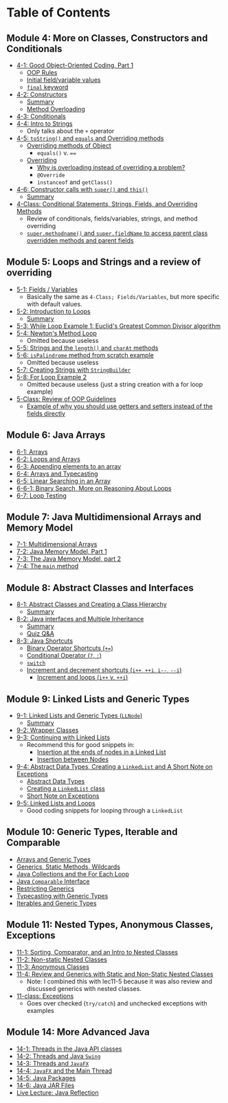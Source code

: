 # Table of Contents

## Module 4: More on Classes, Constructors and Conditionals

* [4-1: Good Object-Oriented Coding, Part 1](lec4-1.md)
  * [OOP Rules](lec4-1.md/#oop-rules)
  * [Initial field/variable values](lec4-1.md/#summary)
  * [`final` keyword](lec4-1.md/#final)
* [4-2: Constructors](lec4-2.md)
  * [Summary](lec4-2.md/#summary)
  * [Method Overloading](lec4-2.md/#method-overloading)
* [4-3: Conditionals](lec4-3.md)
* [4-4: Intro to Strings](lec4-4.md)
  * Only talks about the `+` operator
* [4-5: `toString()` and `equals` and Overriding methods](lec4-5.md)
  * [Overriding methods of Object](lec4-5.md/#overriding-methods-of-object)
    * `equals()` v. `==`
  * [Overriding](lec4-5.md/#overriding)
    * [Why is overloading instead of overriding a problem?](lec4-5.md/#overriding)
    * `@Override`
    * `instanceof` and `getClass()`
* [4-6: Constructor calls with `super()` and `this()`](lec4-6.md)
  * [Summary](lec4-6.md/#summary)
* [4-Class: Conditional Statements, Strings, Fields, and Overriding Methods](lec4-class.md)
  * Review of conditionals, fields/variables, strings, and method overriding
  * [`super.methodname()` and `super.fieldName` to access parent class overridden methods and parent fields](lec4-class.md/#method-overriding)

## Module 5: Loops and Strings and a review of overriding

* [5-1: Fields / Variables](lec5-1.md)
  * Basically the same as `4-Class; Fields/Variables`, but more specific with default values.
* [5-2: Introduction to Loops](lec5-2.md)
  * [Summary](lec5-2.md/#summary)
* [5-3: While Loop Example 1:  Euclid's Greatest Common Divisor algorithm](lec5-3.md)
* [5-4: Newton's Method Loop](..)
  * Omitted because useless
* [5-5: Strings and the `length()` and `charAt` methods](lec5-5.md)
* [5-6: `isPalindrome` method from scratch example](...)
  * Omitted because useless
* [5-7: Creating Strings with `StringBuilder`](lec5-7.md)
* [5-8: For Loop Example 2](...)
  * Omitted because useless (just a string creation with a for loop example)
* [5-Class: Review of OOP Guidelines](lec5-class.md)
  * [Example of why you should use getters and setters instead of the fields directly](lec5-class.md/#example-1)

## Module 6: Java Arrays

* [6-1: Arrays](lec6-1.md)
* [6-2: Loops and Arrays](lec6-2.md)
* [6-3: Appending elements to an array](lec6-3.md)
* [6-4: Arrays and Typecasting](lec6-4.md)
* [6-5: Linear Searching in an Array](lec6-5.md)
* [6-6-1: Binary Search, More on Reasoning About Loops](lec6-6-1.md)
* [6-7: Loop Testing](lec6-7.md)

## Module 7: Java Multidimensional Arrays and Memory Model

* [7-1: Multidimensional Arrays](lec7-1.md)
* [7-2: Java Memory Model, Part 1](lec7-2.md)
* [7-3: The Java Memory Model, part 2](lec7-3.md)
* [7-4: The `main` method](lec7-4.md)

## Module 8: Abstract Classes and Interfaces

* [8-1: Abstract Classes and Creating a Class Hierarchy](lec8-1.md)
  * [Summary](lec8-1.md/#summary)
* [8-2: Java interfaces and Multiple Inheritance](lec8-2.md)
  * [Summary](lec8-2.md/#summary)
  * [Quiz Q&A](lec8-2.md/#quiz-questions-and-answers)
* [8-3: Java Shortcuts](lec8-3.md)
  * [Binary Operator Shortcuts (`+=`)](lec8-3.md/#binary-operator-shortcuts)
  * [Conditional Operator (`?`, `:`)](lec8-3.md/#conditional-operator)
  * [`switch`](lec8-3.md/#switch-statements)
  * [Increment and decrement shortcuts (`i++`, `++i`, `i--`, `--i`)](lec8-3.md/#increment-and-decrement-shortcuts)
    * [Increment and loops (`i++` v. `++i`)](lec8-3.md/#increment-and-loops)

## Module 9: Linked Lists and Generic Types

* [9-1: Linked Lists and Generic Types (`LLNode`)](lec9-1.md)
  * [Summary](lec9-1.md/#summary)
* [9-2: Wrapper Classes](lec9-2.md)
* [9-3: Continuing with Linked Lists](lec9-3.md)
  * Recommend this for good snippets in:
    * [Insertion at the ends of nodes in a Linked List](lec9-3.md/#insertion-at-ends-of-nodes-in-a-linked-list)
    * [Insertion between Nodes](lec9-3.md/#insertion-between-nodes)
* [9-4: Abstract Data Types, Creating a `LinkedList` and A Short Note on Exceptions](lec9-4.md)
  * [Abstract Data Types](lec9-4.md/#abstract-data-types)
  * [Creating a `LinkedList` class](lec9-4.md/#creating-a-linkedlist-class)
  * [Short Note on Exceptions](lec9-4.md/#short-note-on-exceptions)
* [9-5: Linked Lists and Loops](lec9-5.md)
  * Good coding snippets for looping through a `LinkedList`

## Module 10: Generic Types, Iterable and Comparable

* [Arrays and Generic Types]('Arrays-and-Generic-Types.md')
* [Generics, Static Methods, Wildcards]('Generics-Static-Methods-Wildcards.md')
* [Java Collections and the For Each Loop]('Java-Collections-and-For-Each-Loop.md')
* [Java `Comparable` Interface]('Javas-Comparable-Interface.md')
* [Restricting Generics]('Restricting-Generics.md')
* [Typecasting with Generic Types]('Typecasting-with-Generic-Types.md')
* [Iterables and Generic Types]('lec10-class.md')

## Module 11: Nested Types, Anonymous Classes, Exceptions

* [11-1: Sorting, Comparator, and an Intro to Nested Classes](lec11-1.md)
* [11-2: Non-static Nested Classes](lec11-2.md)
* [11-3: Anonymous Classes](lec11-3.md)
* [11-4: Review and Generics with Static and Non-Static Nested Classes](lec11-4.md)
  * Note: I combined this with lec11-5 because it was also review and discussed generics with nested classes.
* [11-class: Exceptions](lec11-class.md)
  * Goes over checked (`try/catch`) and unchecked exceptions with examples

## Module 14: More Advanced Java

* [14-1: Threads in the Java API classes](lec14-1.md)
* [14-2: Threads and Java `Swing`](lec14-2.md)
* [14-3: Threads and `JavaFX`](lec14-3.md)
* [14-4: `JavaFX` and the Main Thread](lec14-4.md)
* [14-5: Java Packages](lec14-5.md)
* [14-6: Java JAR Files](lec14-6.md)
* [Live Lecture: Java Reflection](lec14-class.md)
